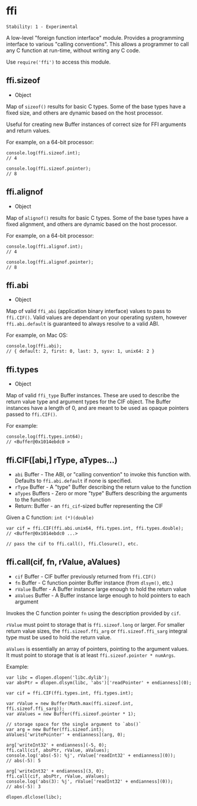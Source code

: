 # ffi

    Stability: 1 - Experimental

A low-level "foreign function interface" module. Provides a programming
interface to various "calling conventions". This allows a programmer to
call any C function at run-time, without writing any C code.

Use `require('ffi')` to access this module.

## ffi.sizeof

* Object

Map of `sizeof()` results for basic C types. Some of the base types
have a fixed size, and others are dynamic based on the host processor.

Useful for creating new Buffer instances of correct size for FFI
arguments and return values.

For example, on a 64-bit processor:

    console.log(ffi.sizeof.int);
    // 4

    console.log(ffi.sizeof.pointer);
    // 8

## ffi.alignof

* Object

Map of `alignof()` results for basic C types. Some of the base types have
a fixed alignment, and others are dynamic based on the host processor.

For example, on a 64-bit processor:

    console.log(ffi.alignof.int);
    // 4

    console.log(ffi.alignof.pointer);
    // 8

## ffi.abi

* Object

Map of valid `ffi_abi` (application binary interface) values to pass
to `ffi.CIF()`. Valid values are dependant on your operating system,
however `ffi.abi.default` is guaranteed to always resolve to a valid ABI.

For example, on Mac OS:

    console.log(ffi.abi);
    // { default: 2, first: 0, last: 3, sysv: 1, unix64: 2 }

## ffi.types

* Object

Map of valid `ffi_type` Buffer instances. These are used to describe the
return value type and argument types for the CIF object. The Buffer instances
have a length of 0, and are meant to be used as opaque pointers passed
to `ffi.CIF()`.

For example:

    console.log(ffi.types.int64);
    // <Buffer@0x1014ebdc0 >

## ffi.CIF([abi,] rType, aTypes...)

* `abi` Buffer - The ABI, or "calling convention" to invoke this function with.
  Defaults to `ffi.abi.default` if none is specified.
* `rType` Buffer - A "type" Buffer describing the return value to the function
* `aTypes` Buffers - Zero or more "type" Buffers describing the
  arguments to the function
* Return: Buffer - an `ffi_cif`-sized buffer representing the CIF

Given a C function: `int (*)(double)`

    var cif = ffi.CIF(ffi.abi.unix64, ffi.types.int, ffi.types.double);
    // <Buffer@0x1014ebdc0 ...>

    // pass the cif to ffi.call(), ffi.Closure(), etc.

## ffi.call(cif, fn, rValue, aValues)

* `cif` Buffer - CIF buffer previously returned from `ffi.CIF()`
* `fn` Buffer - C function pointer Buffer instance (from `dlsym()`, etc.)
* `rValue` Buffer - A Buffer instance large enough to hold the return value
* `aValues` Buffer - A Buffer instance large enough to hold pointers to
  each argument

Invokes the C function pointer `fn` using the description provided by `cif`.

`rValue` must point to storage that is `ffi.sizeof.long` or larger.
For smaller return value sizes, the `ffi.sizeof.ffi_arg` or
`ffi.sizeof.ffi_sarg` integral type must be used to hold the return value.

`aValues` is essentially an array of pointers, pointing to the argument
values. It must point to storage that is at least
`ffi.sizeof.pointer * numArgs`.

Example:

    var libc = dlopen.dlopen('libc.dylib');
    var absPtr = dlopen.dlsym(libc, 'abs')['readPointer' + endianness](0);

    var cif = ffi.CIF(ffi.types.int, ffi.types.int);

    var rValue = new Buffer(Math.max(ffi.sizeof.int, ffi.sizeof.ffi_sarg));
    var aValues = new Buffer(ffi.sizeof.pointer * 1);

    // storage space for the single argument to `abs()`
    var arg = new Buffer(ffi.sizeof.int);
    aValues['writePointer' + endianness](arg, 0);

    arg['writeInt32' + endianness](-5, 0);
    ffi.call(cif, absPtr, rValue, aValues);
    console.log('abs(-5): %j', rValue['readInt32' + endianness](0));
    // abs(-5): 5

    arg['writeInt32' + endianness](3, 0);
    ffi.call(cif, absPtr, rValue, aValues);
    console.log('abs(3): %j', rValue['readInt32' + endianness](0));
    // abs(-5): 3

    dlopen.dlclose(libc);
